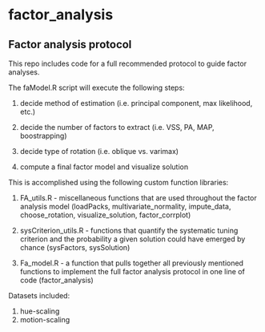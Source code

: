 # factor_analysis
## Factor analysis protocol

This repo includes code for a full recommended protocol to guide factor analyses. 

The faModel.R script will execute the following steps:

1. decide method of estimation (i.e. principal component, max likelihood, etc.)

2. decide the number of factors to extract (i.e. VSS, PA, MAP, boostrapping)

3. decide type of rotation (i.e. oblique vs. varimax)

4. compute a final factor model and visualize solution

This is accomplished using the following custom function libraries:

1. FA_utils.R - miscellaneous functions that are used throughout the factor analysis model
   (loadPacks, multivariate_normality, impute_data, choose_rotation, visualize_solution, factor_corrplot)
    
2. sysCriterion_utils.R - functions that quantify the systematic tuning criterion and the probability a
   given solution could have emerged by chance
   (sysFactors, sysSolution)
    
3. Fa_model.R - a function that pulls together all previously mentioned functions to implement the full 
   factor analysis protocol in one line of code
   (factor_analysis)
   
Datasets included:

1. hue-scaling
2. motion-scaling
